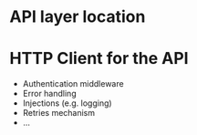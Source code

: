 # API layer location

# HTTP Client for the API

- Authentication middleware
- Error handling
- Injections (e.g. logging)
- Retries mechanism
- ...
